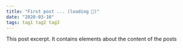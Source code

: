 ```yaml
---
title: "First post ... (loading 📝)"
date: "2020-03-10"
tags: tag1 tag2 tag3
---
```


This post excerpt. It contains elements about the content of the posts

